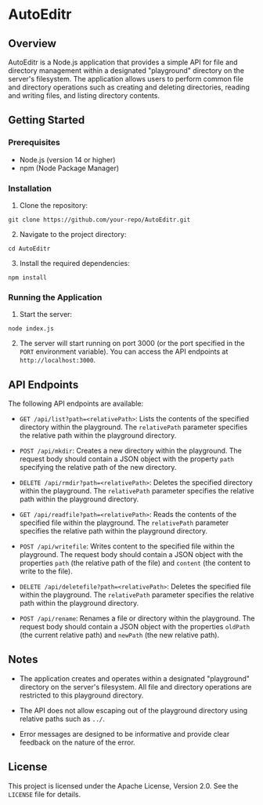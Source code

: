 # AutoEditr

## Overview

AutoEditr is a Node.js application that provides a simple API for file and directory management within a designated "playground" directory on the server's filesystem. The application allows users to perform common file and directory operations such as creating and deleting directories, reading and writing files, and listing directory contents.

## Getting Started

### Prerequisites

- Node.js (version 14 or higher)
- npm (Node Package Manager)

### Installation

1. Clone the repository:
```
git clone https://github.com/your-repo/AutoEditr.git
```

2. Navigate to the project directory:
```
cd AutoEditr
```

3. Install the required dependencies:
```
npm install
```

### Running the Application

1. Start the server:
```
node index.js
```

2. The server will start running on port 3000 (or the port specified in the `PORT` environment variable). You can access the API endpoints at `http://localhost:3000`.

## API Endpoints

The following API endpoints are available:

- `GET /api/list?path=<relativePath>`: Lists the contents of the specified directory within the playground. The `relativePath` parameter specifies the relative path within the playground directory.

- `POST /api/mkdir`: Creates a new directory within the playground. The request body should contain a JSON object with the property `path` specifying the relative path of the new directory.

- `DELETE /api/rmdir?path=<relativePath>`: Deletes the specified directory within the playground. The `relativePath` parameter specifies the relative path within the playground directory.

- `GET /api/readfile?path=<relativePath>`: Reads the contents of the specified file within the playground. The `relativePath` parameter specifies the relative path within the playground directory.

- `POST /api/writefile`: Writes content to the specified file within the playground. The request body should contain a JSON object with the properties `path` (the relative path of the file) and `content` (the content to write to the file).

- `DELETE /api/deletefile?path=<relativePath>`: Deletes the specified file within the playground. The `relativePath` parameter specifies the relative path within the playground directory.

- `POST /api/rename`: Renames a file or directory within the playground. The request body should contain a JSON object with the properties `oldPath` (the current relative path) and `newPath` (the new relative path).

## Notes

- The application creates and operates within a designated "playground" directory on the server's filesystem. All file and directory operations are restricted to this playground directory.

- The API does not allow escaping out of the playground directory using relative paths such as `../`.

- Error messages are designed to be informative and provide clear feedback on the nature of the error.

## License

This project is licensed under the Apache License, Version 2.0. See the `LICENSE` file for details.